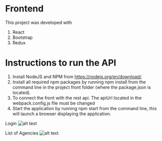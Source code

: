 # Frontend  
This project was developed with 
1. React
2. Bootstrap
3. Redux


# Instructions to run the API
1. Install NodeJS and NPM from  https://nodejs.org/en/download/.
2. Install all required npm packages by running npm install from the command line in the project front folder (where the package.json is located).
3. To connect the front with the rest api. The apiUrl located in the webpack.config.js file must be changed
4. Start the application by running npm start from the command line, this will launch a browser displaying the application.

Login
![alt text](https://i.ibb.co/pXsBdRr/login.png)

List of Agencies
![alt text](https://i.ibb.co/mDMPgP4/agencias.png)
